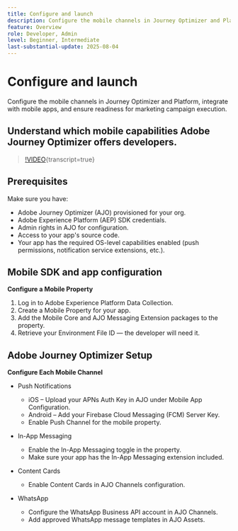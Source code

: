 ```yaml
---
title: Configure and launch
description: Configure the mobile channels in Journey Optimizer and Platform, integrate with mobile apps, and ensure readiness for marketing campaign execution.
feature: Overview
role: Developer, Admin
level: Beginner, Intermediate
last-substantial-update: 2025-08-04
---
```


# Configure and launch

Configure the mobile channels in Journey Optimizer and Platform, integrate with mobile apps, and ensure readiness for marketing campaign execution.

## Understand which mobile capabilities Adobe Journey Optimizer offers developers.

>[!VIDEO](https://video.tv.adobe.com/v/342103?quality=12&learn=on){transcript=true}

## Prerequisites

Make sure you have:

* Adobe Journey Optimizer (AJO) provisioned for your org.
* Adobe Experience Platform (AEP) SDK credentials.
* Admin rights in AJO for configuration.
* Access to your app's source code.
* Your app has the required OS-level capabilities enabled (push permissions, notification service extensions, etc.).


## Mobile SDK and app configuration

**Configure a Mobile Property**

1. Log in to Adobe Experience Platform Data Collection.
2. Create a Mobile Property for your app.
3. Add the Mobile Core and AJO Messaging Extension packages to the property.
4. Retrieve your Environment File ID — the developer will need it.


## Adobe Journey Optimizer Setup

**Configure Each Mobile Channel**

* Push Notifications
    * iOS – Upload your APNs Auth Key in AJO under Mobile App Configuration.
    * Android – Add your Firebase Cloud Messaging (FCM) Server Key.
    * Enable Push Channel for the mobile property.

* In-App Messaging
    * Enable the In-App Messaging toggle in the property.
    * Make sure your app has the In-App Messaging extension included.

* Content Cards
    * Enable Content Cards in AJO Channels configuration.

* WhatsApp
    * Configure the WhatsApp Business API account in AJO Channels.
    * Add approved WhatsApp message templates in AJO Assets.
